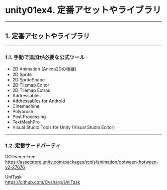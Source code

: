 # unity01ex4. 定番アセットやライブラリ
________________________________________
## 1. 定番アセットやライブラリ
________________________________________
### 1.1. 手動で追加が必要な公式ツール

- 2D Animation (Anima2Dの後継)
- 2D Sprite
- 2D SpriteShape
- 2D Tilemap Editor
- 2D Tilemap Extras
- Addressables
- Addressables for Android
- Cinemachine
- Polybrush
- Post Processing
- TextMeshPro
- Visual Studio Tools for Unity (Visual Studio Editor)
________________________________________
### 1.2. 定番サードパーティ

DOTween Free  
https://assetstore.unity.com/packages/tools/animation/dotween-hotween-v2-27676

UniTask  
https://github.com/Cysharp/UniTask